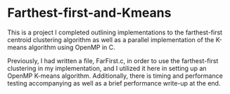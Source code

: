# Farthest-first-and-Kmeans
This is a project I completed outlining implementations to the farthest-first centroid clustering algorithm as well as a parallel implementation of the K-means algorithm using OpenMP in C. 

Previously, I had written a file, FarFirst.c, in order to use the farthest-first clustering in my implementation, and I utilized it here in setting up an OpenMP K-means algorithm. Additionally, there is timing and performance testing accompanying as well as a brief performance write-up at the end. 
